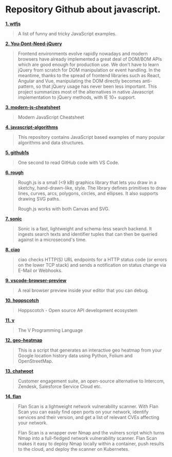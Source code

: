 # Repository Github about javascript.

**[](url)**
>

**[1. wtfjs](https://github.com/denysdovhan/wtfjs)**
> A list of funny and tricky JavaScript examples.

**[2. You-Dont-Need-jQuery](https://github.com/nefe/You-Dont-Need-jQuery)**
> Frontend environments evolve rapidly nowadays and modern browsers have already implemented a great deal of DOM/BOM APIs which are good enough for production use. We don't have to learn jQuery from scratch for DOM manipulation or event handling. In the meantime, thanks to the spread of frontend libraries such as React, Angular and Vue, manipulating the DOM directly becomes anti-pattern, so that jQuery usage has never been less important. This project summarizes most of the alternatives in native Javascript implementation to jQuery methods, with IE 10+ support.

**[3. modern-js-cheatsheet](https://github.com/mbeaudru/modern-js-cheatsheet)**
> Modern JavaScript Cheatsheet

**[4. javascript-algorithms](https://github.com/trekhleb/javascript-algorithms)**
> This repository contains JavaScript based examples of many popular algorithms and data structures.

**[5. github1s](https://github.com/conwnet/github1s)**
> One second to read GitHub code with VS Code.

**[6. rough](https://github.com/rough-stuff/rough)**
> Rough.js is a small (<9 kB) graphics library that lets you draw in a sketchy, hand-drawn-like, style. The library defines primitives to draw lines, curves, arcs, polygons, circles, and ellipses. It also supports drawing SVG paths. 
>
> Rough.js works with both Canvas and SVG.

**[7. sonic](https://github.com/valeriansaliou/sonic)**
> Sonic is a fast, lightweight and schema-less search backend. It ingests search texts and identifier tuples that can then be queried against in a microsecond's time.

**[8. ciao](https://github.com/brotandgames/ciao)**
> ciao checks HTTP(S) URL endpoints for a HTTP status code (or errors on the lower TCP stack) and sends a notification on status change via E-Mail or Webhooks.

**[9. vscode-browser-preview](https://github.com/auchenberg/vscode-browser-preview)**
> A real browser preview inside your editor that you can debug.

**[10. hoppscotch](https://github.com/hoppscotch/hoppscotch)**
> Hoppscotch - Open source API development ecosystem

**[11. v](https://github.com/vlang/v)**
> The V Programming Language

**[12. geo-heatmap](https://github.com/luka1199/geo-heatmap)**
> This is a script that generates an interactive geo heatmap from your Google location history data using Python, Folium and OpenStreetMap.

**[13. chatwoot](https://github.com/chatwoot/chatwoot)**
> Customer engagement suite, an open-source alternative to Intercom, Zendesk, Salesforce Service Cloud etc.

**[14. flan](https://github.com/cloudflare/flan)**
>Flan Scan is a lightweight network vulnerability scanner. With Flan Scan you can easily find open ports on your network, identify services and their version, and get a list of relevant CVEs affecting your network.
>
>Flan Scan is a wrapper over Nmap and the vulners script which turns Nmap into a full-fledged network vulnerability scanner. Flan Scan makes it easy to deploy Nmap locally within a container, push results to the cloud, and deploy the scanner on Kubernetes.

